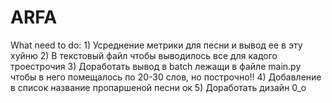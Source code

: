 # ARFA

What need to do:
    1) Усреднение метрики для песни и вывод ее в эту хуйню
    2) В текстовый файл чтобы выводилось все для кадого троестрочия
    3) Доработать вывод в batch лежащи в файле main.py чтобы в него помещалось по 20-30 слов, но построчно!!
    4) Добавление в список название пропаршеной песни ок
    5) Доработать дизайн 0_о